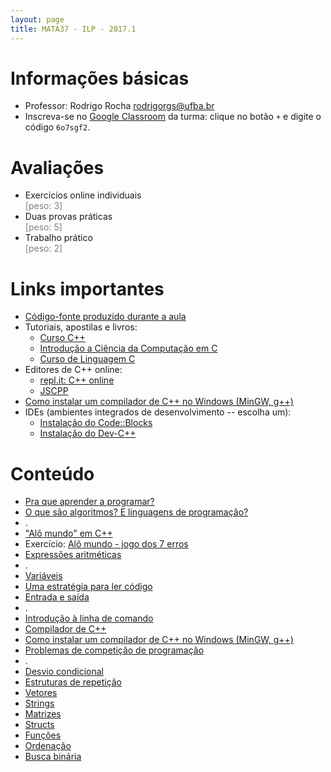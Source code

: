 ```yaml
---
layout: page
title: MATA37 - ILP - 2017.1
---
```


# Informações básicas

- Professor: Rodrigo Rocha <rodrigorgs@ufba.br>
- Inscreva-se no [Google Classroom](https://classroom.google.com/) da turma: clique no botão `+` e digite o código `6o7sgf2`.

# Avaliações

- Exercícios online individuais<br/><span style="color: gray;">\[peso: 3\]</span>
- Duas provas práticas<br/><span style="color: gray;">\[peso: 5\]</span>
- Trabalho prático<br/><span style="color: gray;">\[peso: 2\]</span>

# Links importantes

- [Código-fonte produzido durante a aula](https://github.com/rodrigorgs/aulas/tree/master/mata37/codigo)
- Tutoriais, apostilas e livros:
  - [Curso C++](http://excript.com/curso-cpp.html)
  - [Introdução a Ciência da Computação em C](https://www.ime.usp.br/~hitoshi/introducao/)
  - [Curso de Linguagem C][cursoC]
- Editores de C++ online:
	- [repl.it: C++ online](https://repl.it/languages/cpp)
	- [JSCPP](https://felixhao28.github.io/JSCPP/)
- [Como instalar um compilador de C++ no Windows (MinGW, g++)](https://www.youtube.com/watch?v=bEs-5IU_l9w)
- IDEs (ambientes integrados de desenvolvimento -- escolha um):
  - [Instalação do Code::Blocks](https://panda.ime.usp.br/panda/static/data/codeblocks/windows.html)
  - [Instalação do Dev-C++](http://linguagemc.com.br/tutorial-de-instalacao-do-dev-c/)

# Conteúdo

<!-- |           | [Arquitetura de computadores](arquitetura)    |    |-->
<!-- |           | [Linguagens de programação](#!linguagens)     |                                | -->

- [Pra que aprender a programar?](intro-ilp)
- [O que são algoritmos? E linguagens de programação?](algoritmo)
- .
- ["Alô mundo" em C++](intro-cpp)
- Exercício: [Alô mundo - jogo dos 7 erros](https://repl.it/@rodrigorocha/alomundo7erros)
- [Expressões aritméticas](aritmetica)
- .
- [Variáveis](variaveis)
- [Uma estratégia para ler código](https://medium.com/bits-and-behavior/teaching-a-strategy-for-reading-code-fbc9f4044cab)
- [Entrada e saída](entrada-saida)
- .
- [Introdução à linha de comando][linux]
- [Compilador de C++](compilador)
- [Como instalar um compilador de C++ no Windows (MinGW, g++)](https://www.youtube.com/watch?v=bEs-5IU_l9w)
- [Problemas de competição de programação](intro-problemas)
- .
- [Desvio condicional][desvio]
- [Estruturas de repetição](repeticao)
- [Vetores][vetores]
- [Strings][strings]
- [Matrizes][matrizes]
- [Structs](structs)
- [Funções](funcoes)
- [Ordenação](ordenacao)
- [Busca binária][busca]

<!--
Recursão:

https://softwareengineering.stackexchange.com/questions/25052/in-plain-english-what-is-recursion

Condição de parada.

Fatorial.
Imprimir alfabeto ao contrário usando recursão.
Somatório. (exercício).
Fibonacci. (exercício)
Flood fill. (intermediário)
Busca binária. (intermediário)
Hanoi. (avançado)

Recursão vs iteração. (overhead de chamada de função)

 -->

<!-- aritmética, desvio, repetição, vetores, strings, matrizes, ordenação, busca binária, função/recursão -->

[desvio]: https://docs.google.com/presentation/d/1ziW7-IQMEHCXYp4YvUxgl8FZhu_WaWdX9vtNjRWo6cA/edit?usp=sharing
[cursoC]: http://equipe.nce.ufrj.br/adriano/c/apostila/texfiles/apostilaC.pdf
[vetores]: https://docs.google.com/presentation/d/1QRhykZHZEJnj_noNEO5ebwdqX5iik9G8QEp5NXe1aPw/edit
[strings]: https://docs.google.com/presentation/d/1nu6lvyXXjpH-fjRcaCdlEyCxdRlWtYWbeZUzMKuHQ-U/edit
[matrizes]: https://docs.google.com/presentation/d/1wfDe5AFXdvvVaOf-Jdc-vQCUyOJlMF8Nz9Vqy_8fT-0/edit
[ordenacao]: https://docs.google.com/presentation/d/1SBfYu_MiDFzfiV8P3zhs2Wu0yvtAHrFOO7rSkibDd3U/edit
[ordenacao2]: https://www.slideshare.net/xrodrigorgs/aula-busca-e-ordenao
[busca]: https://docs.google.com/presentation/d/1GhlmL_Xxh5bnonbjCIJOlgMMUGJoPXy_nZpswZ6306g/edit
[recursao]: https://docs.google.com/presentation/d/1wbRqdCPIQQwXvfeJthUAsM9w4YGkd6n6IpXDpVITq1M/edit

[linux]: https://tutorial.djangogirls.org/pt/intro_to_command_line/

<script type="text/javascript">
function desabilitaLinksComecadosPor(prefixo) {
  var links = $('a').filter(function (idx) { return $(this).attr('href').startsWith(prefixo); });
  links.contents().unwrap();  
}
$(document).ready(function () {
  desabilitaLinksComecadosPor('#!');
});
</script>
